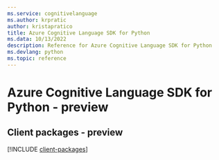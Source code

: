 ```yaml
---
ms.service: cognitivelanguage
ms.author: krpratic
author: kristapratico
title: Azure Cognitive Language SDK for Python
ms.data: 10/13/2022
description: Reference for Azure Cognitive Language SDK for Python
ms.devlang: python
ms.topic: reference
---
```

# Azure Cognitive Language SDK for Python - preview

## Client packages - preview
[!INCLUDE [client-packages](cognitive-language-client-index.md)]